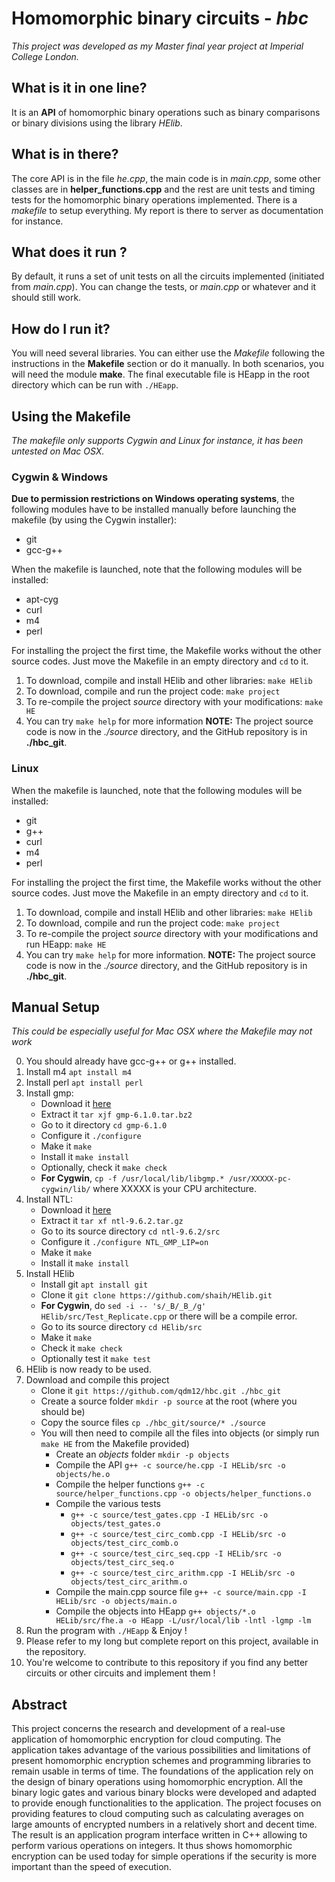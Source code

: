 # Homomorphic binary circuits - _hbc_ #

_This project was developed as my Master final year project at Imperial College London._

## What is it in **one** line? ##
It is an **API** of homomorphic binary operations such as binary comparisons or binary divisions using the library _HElib_.

## What is in there? ##
The core API is in the file _he.cpp_, the main code is in _main.cpp_, some other classes are in __helper_functions.cpp__ and the rest are unit tests and timing tests for the homomorphic binary operations implemented. There is a _makefile_ to setup everything. My report is there to server as documentation for instance.

## What does it run ? ##
By default, it runs a set of unit tests on all the circuits implemented (initiated from _main.cpp_).
You can change the tests, or _main.cpp_ or whatever and it should still work.

## How do I run it? ##
You will need several libraries.
You can either use the _Makefile_ following the instructions in the **Makefile** section or do it manually.
In both scenarios, you will need the module **make**.
The final executable file is HEapp in the root directory which can be run with `./HEapp`.


## Using the Makefile ##
_The makefile only supports Cygwin and Linux for instance, it has been untested on Mac OSX._
### Cygwin & Windows ###
**Due to permission restrictions on Windows operating systems**, the following modules have to be installed manually before launching the makefile (by using the Cygwin installer):
   * git
   * gcc-g++

When the makefile is launched, note that the following modules will be installed:
   * apt-cyg
   * curl
   * m4
   * perl

For installing the project the first time, the Makefile works without the other source codes.
Just move the Makefile in an empty directory and `cd` to it.

1. To download, compile and install HElib and other libraries: `make HElib`
2. To download, compile and run the project code: `make project`
3. To re-compile the project _source_ directory with your modifications: `make HE`
4. You can try `make help` for more information
**NOTE:** The project source code is now in the _./source_ directory, and the GitHub repository is in __./hbc_git__.

### Linux ###
When the makefile is launched, note that the following modules will be installed:
   * git
   * g++
   * curl
   * m4
   * perl

For installing the project the first time, the Makefile works without the other source codes.
Just move the Makefile in an empty directory and `cd` to it.

1. To download, compile and install HElib and other libraries: `make HElib`
2. To download, compile and run the project code: `make project`
3. To re-compile the project _source_ directory with your modifications and run HEapp: `make HE`
4. You can try `make help` for more information.
**NOTE:** The project source code is now in the _./source_ directory, and the GitHub repository is in __./hbc_git__.



## Manual Setup ##
_This could be especially useful for Mac OSX where the Makefile may not work_

0. You should already have gcc-g++ or g++ installed.
1. Install m4 `apt install m4`
2. Install perl `apt install perl`
3. Install gmp:
    * Download it [here](https://gmplib.org/download/gmp/gmp-6.1.0.tar.bz2)
    * Extract it `tar xjf gmp-6.1.0.tar.bz2`
    * Go to it directory `cd gmp-6.1.0`
    * Configure it `./configure`
    * Make it `make`
    * Install it `make install`
    * Optionally, check it `make check`
    * **For Cygwin**, `cp -f /usr/local/lib/libgmp.* /usr/XXXXX-pc-cygwin/lib/` where XXXXX is your CPU architecture.
4. Install NTL:
    * Download it [here](http://www.shoup.net/ntl/ntl-9.6.2.tar.gz)
    * Extract it `tar xf ntl-9.6.2.tar.gz`
    * Go to its source directory `cd ntl-9.6.2/src`
    * Configure it `./configure NTL_GMP_LIP=on`
    * Make it `make`
    * Install it `make install`
5. Install HElib
    * Install git `apt install git`
    * Clone it `git clone https://github.com/shaih/HElib.git`
    * **For Cygwin**, do `sed -i -- 's/_B/_B_/g' HElib/src/Test_Replicate.cpp` or there will be a compile error.
    * Go to its source directory `cd HElib/src`
    * Make it `make`
    * Check it `make check`
    * Optionally test it `make test`
6. HElib is now ready to be used.
7. Download and compile this project
    * Clone it `git https://github.com/qdm12/hbc.git ./hbc_git`
    * Create a source folder `mkdir -p source` at the root (where you should be)
    * Copy the source files `cp ./hbc_git/source/* ./source`
    * You will then need to compile all the files into objects (or simply run `make HE` from the Makefile provided)
       * Create an _objects_ folder `mkdir -p objects`
       * Compile the API `g++ -c source/he.cpp -I HELib/src -o objects/he.o`
       * Compile the helper functions `g++ -c source/helper_functions.cpp -o objects/helper_functions.o`
       * Compile the various tests
          * `g++ -c source/test_gates.cpp -I HELib/src -o objects/test_gates.o`
          * `g++ -c source/test_circ_comb.cpp -I HELib/src -o objects/test_circ_comb.o`
          * `g++ -c source/test_circ_seq.cpp -I HELib/src -o objects/test_circ_seq.o`
          * `g++ -c source/test_circ_arithm.cpp -I HELib/src -o objects/test_circ_arithm.o`
       * Compile the main.cpp source file `g++ -c source/main.cpp -I HELib/src -o objects/main.o`
       * Compile the objects into HEapp `g++ objects/*.o HELib/src/fhe.a -o HEapp -L/usr/local/lib -lntl -lgmp -lm`
8. Run the program with `./HEapp` & Enjoy !
9. Please refer to my long but complete report on this project, available in the repository.
10. You're welcome to contribute to this repository if you find any better circuits or other circuits and implement them !



## Abstract ##
This project concerns the research and development of a real-use application of homomorphic encryption for cloud computing. The application takes advantage of the various possibilities and limitations of present homomorphic encryption schemes and programming libraries to remain usable in terms of time. The foundations of the application rely on the design of binary operations using homomorphic encryption. All the binary logic gates and various binary blocks were developed and adapted to provide enough functionalities to the application. The project focuses on providing features to cloud computing such as calculating averages on large amounts of encrypted numbers in a relatively short and decent time. The result is an application program interface written in C++ allowing to perform various operations on integers. It thus shows homomorphic encryption can be used today for simple operations if the security is more important than the speed of execution. 
